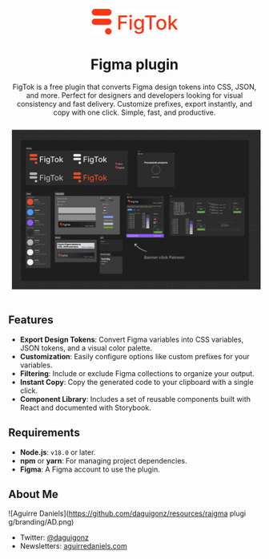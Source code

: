 <div align="center">

![Figtok](./resources/logo-color.png)

<h1 align="center">Figma plugin </h1>
</div>

<div align="center">
FigTok is a free plugin that converts Figma design tokens into CSS, JSON, and more. Perfect for designers and developers looking for visual consistency and fast delivery. Customize prefixes, export instantly, and copy with one click. Simple, fast, and productive.
</div>

![Screenshot](./resources/screenshot.png?v=01)

## Features

- **Export Design Tokens**: Convert Figma variables into CSS variables, JSON tokens, and a visual color palette.
- **Customization**: Easily configure options like custom prefixes for your variables.
- **Filtering**: Include or exclude Figma collections to organize your output.
- **Instant Copy**: Copy the generated code to your clipboard with a single click.
- **Component Library**: Includes a set of reusable components built with React and documented with Storybook.

## Requirements

- **Node.js**: `v18.0` or later.
- **npm** or **yarn**: For managing project dependencies.
- **Figma**: A Figma account to use the plugin.

## About Me

![Aguirre Daniels](https://github.com/daguigonz/resources/raigma plugi g/branding/AD.png)

- Twitter: [@daguigonz](https://x.com/daguigonz)
- Newsletters: [aguirredaniels.com](https://aguirredaniels.com/)
